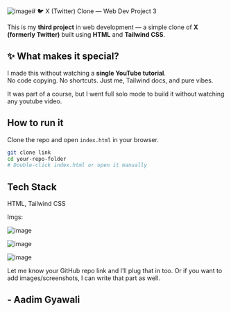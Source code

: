 ![image](https://github.com/user-attachments/assets/82ac913d-0fda-4055-b096-12c0865d3e6f)# 🐦 X (Twitter) Clone — Web Dev Project 3

This is my **third project** in web development — a simple clone of **X (formerly Twitter)** built using **HTML** and **Tailwind CSS**.

## ✨ What makes it special?

I made this without watching a **single YouTube tutorial**.  
No code copying. No shortcuts. Just me, Tailwind docs, and pure vibes.

It was part of a course, but I went full solo mode to build it without watching any youtube video.

## How to run it

Clone the repo and open `index.html` in your browser.

```bash
git clone link
cd your-repo-folder
# Double-click index.html or open it manually
```

## Tech Stack
HTML, Tailwind CSS

Imgs:

![image](https://github.com/user-attachments/assets/af142432-5003-49d4-b549-7893815ce9e7)

![image](https://github.com/user-attachments/assets/bdd401c7-0f93-4952-9e5f-4d2fb8fa1311)

![image](https://github.com/user-attachments/assets/9f5ee4e2-0f07-421c-a4ae-465b01d55a44)



Let me know your GitHub repo link and I’ll plug that in too. Or if you want to add images/screenshots, I can write that part as well.
## - Aadim Gyawali
